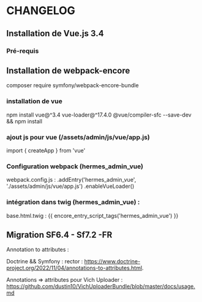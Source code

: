 CHANGELOG
==================

Installation de Vue.js 3.4
--------------------------


### Pré-requis 
## Installation de webpack-encore
composer require symfony/webpack-encore-bundle

### installation de vue
npm install vue@^3.4 vue-loader@^17.4.0 @vue/compiler-sfc --save-dev && npm install

### ajout js pour vue (/assets/admin/js/vue/app.js)
import { createApp } from 'vue'

### Configuration webpack (hermes_admin_vue)
webpack.config.js :
    .addEntry('hermes_admin_vue', './assets/admin/js/vue/app.js')
    .enableVueLoader()

### intégration dans twig (hermes_admin_vue) :
base.html.twig : {{ encore_entry_script_tags('hermes_admin_vue') }}

Migration SF6.4 - Sf7.2 -FR
---------------------------

Annotation to attributes :

Doctrine && Symfony : rector : https://www.doctrine-project.org/2022/11/04/annotations-to-attributes.html.

Annotations => attributes pour Vich Uploader : https://github.com/dustin10/VichUploaderBundle/blob/master/docs/usage.md
